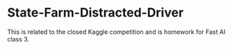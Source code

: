 # State-Farm-Distracted-Driver
This is related to the closed Kaggle competition and is homework for Fast AI class 3.
